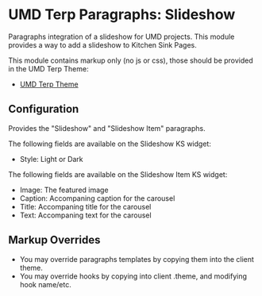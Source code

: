 # UMD Terp Paragraphs: Slideshow

Paragraphs integration of a slideshow for UMD projects. This module provides a way to add a slideshow to Kitchen Sink Pages.

This module contains markup only (no js or css), those should be provided in the UMD Terp Theme:

 - [UMD Terp Theme](https://github.com/UMD-Digital/umd_terp)

## Configuration

Provides the "Slideshow" and "Slideshow Item" paragraphs.

The following fields are available on the Slideshow KS widget:

 - Style: Light or Dark

The following fields are available on the Slideshow Item KS widget:

 - Image: The featured image
 - Caption: Accompaning caption for the carousel
 - Title: Accompaning title for the carousel
 - Text: Accompaning text for the carousel

## Markup Overrides
- You may override paragraphs templates by copying them into the client theme.
- You may override hooks by copying into client .theme, and modifying hook name/etc.
